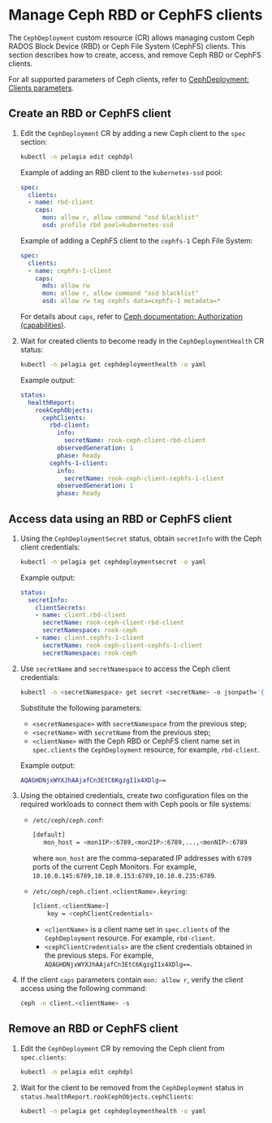 <a id="ceph-clients-mira"></a>

# Manage Ceph RBD or CephFS clients

The `CephDeployment` custom resource (CR) allows managing custom Ceph RADOS Block Device (RBD)
or Ceph File System (CephFS) clients. This section describes how to create,
access, and remove Ceph RBD or CephFS clients.

For all supported parameters of Ceph clients, refer to
[CephDeployment: Clients parameters](https://mirantis.github.io/pelagia/architecture/custom-resources/cephdeployment#clients).

## Create an RBD or CephFS client

1. Edit the `CephDeployment` CR by adding a new Ceph client to the `spec` section:
   ```bash
   kubectl -n pelagia edit cephdpl
   ```

     Example of adding an RBD client to the `kubernetes-ssd` pool:
     ```yaml
     spec:
       clients:
       - name: rbd-client
         caps:
           mon: allow r, allow command "osd blacklist"
           osd: profile rbd pool=kubernetes-ssd
     ```

     Example of adding a CephFS client to the `cephfs-1` Ceph File System:
     ```yaml
     spec:
       clients:
       - name: cephfs-1-client
         caps:
           mds: allow rw
           mon: allow r, allow command "osd blacklist"
           osd: allow rw tag cephfs data=cephfs-1 metadata=*
     ```

     For details about `caps`, refer to
     [Ceph documentation: Authorization (capabilities)](https://docs.ceph.com/en/latest/rados/operations/user-management/#authorization-capabilities).

2. Wait for created clients to become ready in the `CephDeploymentHealth` CR status:
   ```bash
   kubectl -n pelagia get cephdeploymenthealth -o yaml
   ```

     Example output:
     ```yaml
     status:
       healthReport:
         rookCephObjects:
           cephClients:
             rbd-client:
               info:
                 secretName: rook-ceph-client-rbd-client
               observedGeneration: 1
               phase: Ready
             cephfs-1-client:
               info:
                 secretName: rook-ceph-client-cephfs-1-client
               observedGeneration: 1
               phase: Ready
     ```

## Access data using an RBD or CephFS client

1. Using the `CephDeploymentSecret` status, obtain `secretInfo` with the Ceph
   client credentials:
   ```bash
   kubectl -n pelagia get cephdeploymentsecret -o yaml
   ```

     Example output:
     ```yaml
     status:
       secretInfo:
         clientSecrets:
         - name: client.rbd-client
           secretName: rook-ceph-client-rbd-client
           secretNamespace: rook-ceph
         - name: client.cephfs-1-client
           secretName: rook-ceph-client-cephfs-1-client
           secretNamespace: rook-ceph
     ```

2. Use `secretName` and `secretNamespace` to access the Ceph client credentials:
   ```bash
   kubectl -n <secretNamespace> get secret <secretName> -o jsonpath='{.data.<clientName>}' | base64 -d; echo
   ```

     Substitute the following parameters:

     * `<secretNamespace>` with `secretNamespace` from the previous step;
     * `<secretName>` with `secretName` from the previous step;
     * `<clientName>` with the Ceph RBD or CephFS client name set in
       `spec.clients` the `CephDeployment` resource, for example, `rbd-client`.

     Example output:
     ```bash
     AQAGHDNjxWYXJhAAjafCn3EtC6KgzgI1x4XDlg==
     ```

3. Using the obtained credentials, create two configuration files on the
   required workloads to connect them with Ceph pools or file systems:

     * `/etc/ceph/ceph.conf`:
       ```bash
       [default]
          mon_host = <mon1IP>:6789,<mon2IP>:6789,...,<monNIP>:6789
       ```

         where `mon_host` are the comma-separated IP addresses with `6789` ports of the current Ceph Monitors.
         For example, `10.10.0.145:6789,10.10.0.153:6789,10.10.0.235:6789`.

     * `/etc/ceph/ceph.client.<clientName>.keyring`:
       ```bash
       [client.<clientName>]
           key = <cephClientCredentials>
       ```

         * `<clientName>` is a client name set in `spec.clients` of the
           `CephDeployment` resource. For example, `rbd-client`.
         * `<cephClientCredentials>` are the client credentials obtained in the
           previous steps. For example, `AQAGHDNjxWYXJhAAjafCn3EtC6KgzgI1x4XDlg==`.

4. If the client `caps` parameters contain `mon: allow r`, verify the
   client access using the following command:
   ```bash
   ceph -n client.<clientName> -s
   ```

## Remove an RBD or CephFS client

1. Edit the `CephDeployment` CR by removing the Ceph client from `spec.clients`:
   ```bash
   kubectl -n pelagia edit cephdpl
   ```

2. Wait for the client to be removed from the `CephDeployment`
   status in `status.healthReport.rookCephObjects.cephClients`:
   ```bash
   kubectl -n pelagia get cephdeploymenthealth -o yaml
   ```
